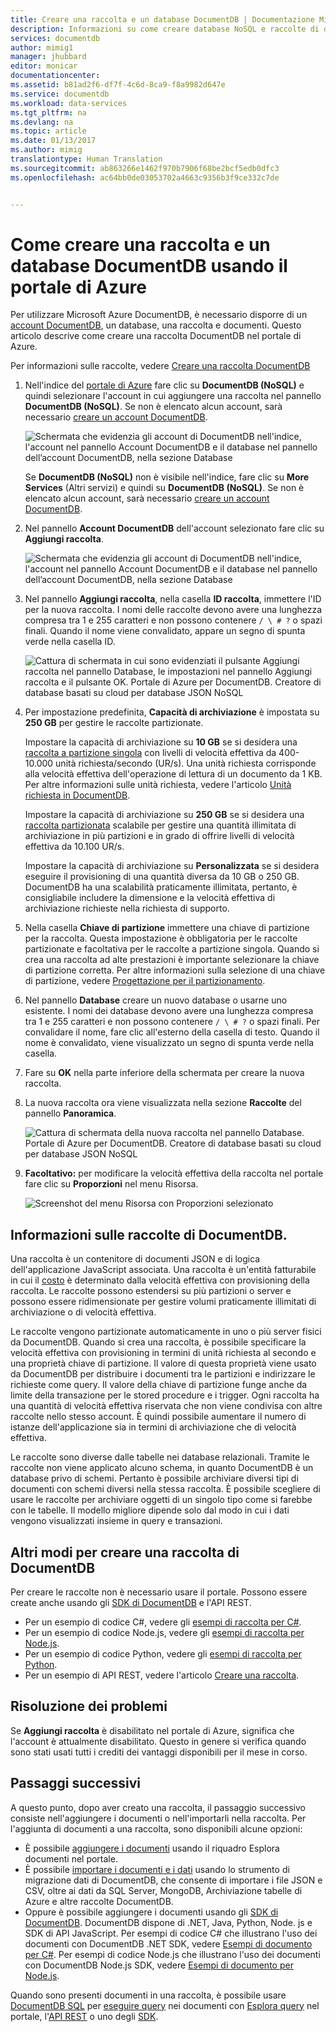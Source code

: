```yaml
---
title: Creare una raccolta e un database DocumentDB | Documentazione Microsoft
description: Informazioni su come creare database NoSQL e raccolte di documenti JSON tramite il portale del servizio online per Azure DocumentDB, un database di documenti basato su cloud. Ottenere una versione di valutazione.
services: documentdb
author: mimig1
manager: jhubbard
editor: monicar
documentationcenter: 
ms.assetid: b81ad2f6-df7f-4c6d-8ca9-f8a9982d647e
ms.service: documentdb
ms.workload: data-services
ms.tgt_pltfrm: na
ms.devlang: na
ms.topic: article
ms.date: 01/13/2017
ms.author: mimig
translationtype: Human Translation
ms.sourcegitcommit: ab863266e1462f970b7906f68be2bcf5edb0dfc3
ms.openlocfilehash: ac64bb0de03053702a4663c9356b3f9ce332c7de


---
```

# <a name="how-to-create-a-documentdb-collection-and-database-using-the-azure-portal"></a>Come creare una raccolta e un database DocumentDB usando il portale di Azure
Per utilizzare Microsoft Azure DocumentDB, è necessario disporre di un [account DocumentDB](documentdb-create-account.md), un database, una raccolta e documenti. Questo articolo descrive come creare una raccolta DocumentDB nel portale di Azure.

Per informazioni sulle raccolte, vedere [Creare una raccolta DocumentDB](#what-is-a-documentdb-collection)

1. Nell'indice del [portale di Azure](https://portal.azure.com/) fare clic su **DocumentDB (NoSQL)** e quindi selezionare l'account in cui aggiungere una raccolta nel pannello **DocumentDB (NoSQL)**. Se non è elencato alcun account, sarà necessario [creare un account DocumentDB](documentdb-create-account.md).

   ![Schermata che evidenzia gli account di DocumentDB nell'indice, l'account nel pannello Account DocumentDB e il database nel pannello dell’account DocumentDB, nella sezione Database](./media/documentdb-create-collection/docdb-database-creation-1-2.png)

   Se **DocumentDB (NoSQL)** non è visibile nell'indice, fare clic su **More Services** (Altri servizi) e quindi su **DocumentDB (NoSQL)**. Se non è elencato alcun account, sarà necessario [creare un account DocumentDB](documentdb-create-account.md).
2. Nel pannello **Account DocumentDB** dell'account selezionato fare clic su **Aggiungi raccolta**.

    ![Schermata che evidenzia gli account di DocumentDB nell'indice, l'account nel pannello Account DocumentDB e il database nel pannello dell’account DocumentDB, nella sezione Database](./media/documentdb-create-collection/docdb-database-creation-3.png)
3. Nel pannello **Aggiungi raccolta**, nella casella **ID raccolta**, immettere l'ID per la nuova raccolta. I nomi delle raccolte devono avere una lunghezza compresa tra 1 e 255 caratteri e non possono contenere `/ \ # ?` o spazi finali. Quando il nome viene convalidato, appare un segno di spunta verde nella casella ID.

    ![Cattura di schermata in cui sono evidenziati il pulsante Aggiungi raccolta nel pannello Database, le impostazioni nel pannello Aggiungi raccolta e il pulsante OK. Portale di Azure per DocumentDB. Creatore di database basati su cloud per database JSON NoSQL](./media/documentdb-create-collection/docdb-collection-creation-5-8.png)
4. Per impostazione predefinita, **Capacità di archiviazione** è impostata su **250 GB** per gestire le raccolte partizionate.

    Impostare la capacità di archiviazione su **10 GB** se si desidera una [raccolta a partizione singola](documentdb-partition-data.md#single-partition-and-partitioned-collections) con livelli di velocità effettiva da 400-10.000 unità richiesta/secondo (UR/s). Una unità richiesta corrisponde alla velocità effettiva dell'operazione di lettura di un documento da 1 KB. Per altre informazioni sulle unità richiesta, vedere l'articolo [Unità richiesta in DocumentDB](documentdb-request-units.md).

    Impostare la capacità di archiviazione su **250 GB** se si desidera una [raccolta partizionata](documentdb-partition-data.md#single-partition-and-partitioned-collections) scalabile per gestire una quantità illimitata di archiviazione in più partizioni e in grado di offrire livelli di velocità effettiva da 10.100 UR/s.

    Impostare la capacità di archiviazione su **Personalizzata** se si desidera eseguire il provisioning di una quantità diversa da 10 GB o 250 GB. DocumentDB ha una scalabilità praticamente illimitata, pertanto, è consigliabile includere la dimensione e la velocità effettiva di archiviazione richieste nella richiesta di supporto.

6. Nella casella **Chiave di partizione** immettere una chiave di partizione per la raccolta. Questa impostazione è obbligatoria per le raccolte partizionate e facoltativa per le raccolte a partizione singola. Quando si crea una raccolta ad alte prestazioni è importante selezionare la chiave di partizione corretta. Per altre informazioni sulla selezione di una chiave di partizione, vedere [Progettazione per il partizionamento](documentdb-partition-data.md#designing-for-partitioning).
7. Nel pannello **Database** creare un nuovo database o usarne uno esistente. I nomi dei database devono avere una lunghezza compresa tra 1 e 255 caratteri e non possono contenere `/ \ # ?` o spazi finali. Per convalidare il nome, fare clic all'esterno della casella di testo. Quando il nome è convalidato, viene visualizzato un segno di spunta verde nella casella.
8. Fare su **OK** nella parte inferiore della schermata per creare la nuova raccolta.
9. La nuova raccolta ora viene visualizzata nella sezione **Raccolte** del pannello **Panoramica**.

    ![Cattura di schermata della nuova raccolta nel pannello Database. Portale di Azure per DocumentDB. Creatore di database basati su cloud per database JSON NoSQL](./media/documentdb-create-collection/docdb-collection-creation-9.png)
10. **Facoltativo:** per modificare la velocità effettiva della raccolta nel portale fare clic su **Proporzioni** nel menu Risorsa.

    ![Screenshot del menu Risorsa con Proporzioni selezionato](./media/documentdb-create-collection/docdb-collection-creation-scale.png)

## <a name="what-is-a-documentdb-collection"></a>Informazioni sulle raccolte di DocumentDB.
Una raccolta è un contenitore di documenti JSON e di logica dell'applicazione JavaScript associata. Una raccolta è un'entità fatturabile in cui il [costo](documentdb-performance-levels.md) è determinato dalla velocità effettiva con provisioning della raccolta. Le raccolte possono estendersi su più partizioni o server e possono essere ridimensionate per gestire volumi praticamente illimitati di archiviazione o di velocità effettiva.

Le raccolte vengono partizionate automaticamente in uno o più server fisici da DocumentDB. Quando si crea una raccolta, è possibile specificare la velocità effettiva con provisioning in termini di unità richiesta al secondo e una proprietà chiave di partizione. Il valore di questa proprietà viene usato da DocumentDB per distribuire i documenti tra le partizioni e indirizzare le richieste come query. Il valore della chiave di partizione funge anche da limite della transazione per le stored procedure e i trigger. Ogni raccolta ha una quantità di velocità effettiva riservata che non viene condivisa con altre raccolte nello stesso account. È quindi possibile aumentare il numero di istanze dell'applicazione sia in termini di archiviazione che di velocità effettiva.

Le raccolte sono diverse dalle tabelle nei database relazionali. Tramite le raccolte non viene applicato alcuno schema, in quanto DocumentDB è un database privo di schemi. Pertanto è possibile archiviare diversi tipi di documenti con schemi diversi nella stessa raccolta. È possibile scegliere di usare le raccolte per archiviare oggetti di un singolo tipo come si farebbe con le tabelle. Il modello migliore dipende solo dal modo in cui i dati vengono visualizzati insieme in query e transazioni.

## <a name="other-ways-to-create-a-documentdb-collection"></a>Altri modi per creare una raccolta di DocumentDB
Per creare le raccolte non è necessario usare il portale. Possono essere create anche usando gli [SDK di DocumentDB](documentdb-sdk-dotnet.md) e l'API REST.

* Per un esempio di codice C#, vedere gli [esempi di raccolta per C#](documentdb-dotnet-samples.md#collection-examples).
* Per un esempio di codice Node.js, vedere gli [esempi di raccolta per Node.js](documentdb-nodejs-samples.md#collection-examples).
* Per un esempio di codice Python, vedere gli [esempi di raccolta per Python](documentdb-python-samples.md#collection-examples).
* Per un esempio di API REST, vedere l'articolo [Creare una raccolta](https://msdn.microsoft.com/library/azure/mt489078.aspx).

## <a name="troubleshooting"></a>Risoluzione dei problemi
Se **Aggiungi raccolta** è disabilitato nel portale di Azure, significa che l'account è attualmente disabilitato. Questo in genere si verifica quando sono stati usati tutti i crediti dei vantaggi disponibili per il mese in corso.    

## <a name="next-steps"></a>Passaggi successivi
A questo punto, dopo aver creato una raccolta, il passaggio successivo consiste nell'aggiungere i documenti o nell'importarli nella raccolta. Per l'aggiunta di documenti a una raccolta, sono disponibili alcune opzioni:

* È possibile [aggiungere i documenti](documentdb-view-json-document-explorer.md) usando il riquadro Esplora documenti nel portale.
* È possibile [importare i documenti e i dati](documentdb-import-data.md) usando lo strumento di migrazione dati di DocumentDB, che consente di importare i file JSON e CSV, oltre ai dati da SQL Server, MongoDB, Archiviazione tabelle di Azure e altre raccolte DocumentDB.
* Oppure è possibile aggiungere i documenti usando gli [SDK di DocumentDB](documentdb-sdk-dotnet.md). DocumentDB dispone di .NET, Java, Python, Node. js e SDK di API JavaScript. Per esempi di codice C# che illustrano l'uso dei documenti con DocumentDB .NET SDK, vedere [Esempi di documento per C#](documentdb-dotnet-samples.md#document-examples). Per esempi di codice Node.js che illustrano l'uso dei documenti con DocumentDB Node.js SDK, vedere [Esempi di documento per Node.js](documentdb-nodejs-samples.md#document-examples).

Quando sono presenti documenti in una raccolta, è possibile usare [DocumentDB SQL](documentdb-sql-query.md) per [eseguire query](documentdb-sql-query.md#executing-sql-queries) nei documenti con [Esplora query](documentdb-query-collections-query-explorer.md) nel portale, l'[API REST](https://msdn.microsoft.com/library/azure/dn781481.aspx) o uno degli [SDK](documentdb-sdk-dotnet.md). 



<!--HONumber=Jan17_HO3-->


